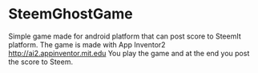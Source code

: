 # SteemGhostGame
Simple game made for android platform that can post score to SteemIt platform.
The game is made with App Inventor2 http://ai2.appinventor.mit.edu
You play the game and at the end you post the score to Steem.
